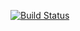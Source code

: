 
[![Build Status](https://travis-ci.org/Alifa00/lab08.svg?branch=master)](https://travis-ci.org/Alifa00/lab08)
